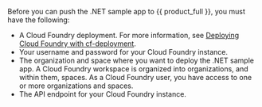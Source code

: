 Before you can push the .NET sample app to {{ product_full }},
you must have the following:

- A Cloud Foundry deployment. For more information, see [Deploying Cloud Foundry with cf-deployment](https://docs.cloudfoundry.org/deploying/cf-deployment/).
- Your username and password for your Cloud Foundry instance.
- The organization and space where you want to deploy the .NET sample app.
A Cloud Foundry workspace is organized into organizations, and within them,
spaces. As a Cloud Foundry user, you have access to one or more organizations
and spaces.
- The API endpoint for your Cloud Foundry instance.
